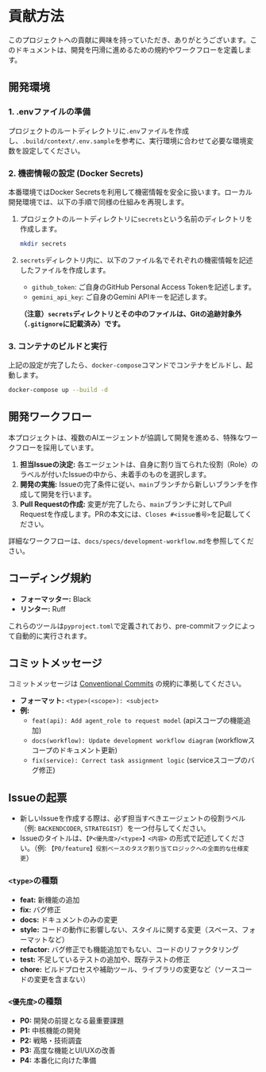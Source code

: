 # 貢献方法

このプロジェクトへの貢献に興味を持っていただき、ありがとうございます。このドキュメントは、開発を円滑に進めるための規約やワークフローを定義します。

## 開発環境

### 1. .envファイルの準備

プロジェクトのルートディレクトリに`.env`ファイルを作成し、`.build/context/.env.sample`を参考に、実行環境に合わせて必要な環境変数を設定してください。

### 2. 機密情報の設定 (Docker Secrets)

本番環境ではDocker Secretsを利用して機密情報を安全に扱います。ローカル開発環境では、以下の手順で同様の仕組みを再現します。

1.  プロジェクトのルートディレクトリに`secrets`という名前のディレクトリを作成します。
    ```bash
    mkdir secrets
    ```

2.  `secrets`ディレクトリ内に、以下のファイル名でそれぞれの機密情報を記述したファイルを作成します。
    -   `github_token`: ご自身のGitHub Personal Access Tokenを記述します。
    -   `gemini_api_key`: ご自身のGemini APIキーを記述します。

    **（注意）`secrets`ディレクトリとその中のファイルは、Gitの追跡対象外（`.gitignore`に記載済み）です。**

### 3. コンテナのビルドと実行

上記の設定が完了したら、`docker-compose`コマンドでコンテナをビルドし、起動します。

```bash
docker-compose up --build -d
```


## 開発ワークフロー

本プロジェクトは、複数のAIエージェントが協調して開発を進める、特殊なワークフローを採用しています。

1.  **担当Issueの決定:** 各エージェントは、自身に割り当てられた役割（Role）のラベルが付いたIssueの中から、未着手のものを選択します。
2.  **開発の実施:** Issueの完了条件に従い、`main`ブランチから新しいブランチを作成して開発を行います。
3.  **Pull Requestの作成:** 変更が完了したら、`main`ブランチに対してPull Requestを作成します。PRの本文には、`Closes #<issue番号>`を記載してください。

詳細なワークフローは、`docs/specs/development-workflow.md`を参照してください。

## コーディング規約

- **フォーマッター:** Black
- **リンター:** Ruff

これらのツールは`pyproject.toml`で定義されており、pre-commitフックによって自動的に実行されます。

## コミットメッセージ

コミットメッセージは [Conventional Commits](https://www.conventionalcommits.org/) の規約に準拠してください。

- **フォーマット:** `<type>(<scope>): <subject>`
- **例:**
    - `feat(api): Add agent_role to request model` (apiスコープの機能追加)
    - `docs(workflow): Update development workflow diagram` (workflowスコープのドキュメント更新)
    - `fix(service): Correct task assignment logic` (serviceスコープのバグ修正)

## Issueの起票

- 新しいIssueを作成する際は、必ず担当すべきエージェントの役割ラベル（例: `BACKENDCODER`, `STRATEGIST`）を一つ付与してください。
- Issueのタイトルは、`【P<優先度>/<type>】<内容>` の形式で記述してください。（例: `【P0/feature】役割ベースのタスク割り当てロジックへの全面的な仕様変更`）

### `<type>`の種類

- **feat:** 新機能の追加
- **fix:** バグ修正
- **docs:** ドキュメントのみの変更
- **style:** コードの動作に影響しない、スタイルに関する変更（スペース、フォーマットなど）
- **refactor:** バグ修正でも機能追加でもない、コードのリファクタリング
- **test:** 不足しているテストの追加や、既存テストの修正
- **chore:** ビルドプロセスや補助ツール、ライブラリの変更など（ソースコードの変更を含まない）

### `<優先度>`の種類

- **P0:** 開発の前提となる最重要課題
- **P1:** 中核機能の開発
- **P2:** 戦略・技術調査
- **P3:** 高度な機能とUI/UXの改善
- **P4:** 本番化に向けた準備